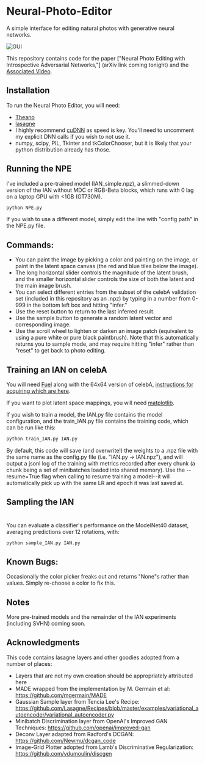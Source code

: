 # Neural-Photo-Editor
A simple interface for editing natural photos with generative neural networks.

![GUI](http://i.imgur.com/w1U20EI.png)

This repository contains code for the paper ["Neural Photo Editing with Introspective Adversarial Networks,"] (arXiv link coming tonight) and the [Associated Video](https://www.youtube.com/watch?v=FDELBFSeqQs).

## Installation
To run the Neural Photo Editor, you will need:

- [Theano](http://deeplearning.net/software/theano/) 
- [lasagne](http://lasagne.readthedocs.io/en/latest/user/installation.html)
- I highly recommend [cuDNN](https://developer.nvidia.com/cudnn) as speed is key. You'll need to uncomment my explicit DNN calls if you wish to not use it.
- numpy, scipy, PIL, Tkinter and tkColorChooser, but it is likely that your python distribution already has those.

## Running the NPE
I've included a pre-trained model (IAN_simple.npz), a slimmed-down version of the IAN without MDC or RGB-Beta blocks, which runs with 0 lag on a laptop GPU with <1GB (GT730M).

```sh
python NPE.py
```
If you wish to use a different model, simply edit the line with "config path" in the NPE.py file.

## Commands:
- You can paint the image by picking a color and painting on the image, or paint in the latent space canvas (the red and blue tiles below the image). 
- The long horizontal slider controls the magnitude of the latent brush, and the smaller horizontal slider controls the size of both the latent and the main image brush.
- You can select different entries from the subset of the celebA validation set (included in this repository as an .npz) by typing in a number from 0-999 in the bottom left box and hitting "infer."
- Use the reset button to return to the last inferred result.
- Use the sample button to generate a random latent vector and corresponding image.
- Use the scroll wheel to lighten or darken an image patch (equivalent to using a pure white or pure black paintbrush). Note that this automatically returns you to sample mode, and may require hitting "infer" rather than "reset" to get back to photo editing.


## Training an IAN on celebA
You will need [Fuel](https://github.com/mila-udem/fuel) along with the 64x64 version of celebA, [instructions for acquiring which are here](https://github.com/vdumoulin/discgen). 

If you want to plot latent space mappings, you will need [matplotlib](http://matplotlib.org/).

If you wish to train a model, the IAN.py file contains the model configuration, and the train_IAN.py file contains the training code, which can be run like this:

```sh
python train_IAN.py IAN.py
```

By default, this code will save (and overwrite!) the weights to a .npz file with the same name as the config.py file (i.e. "IAN.py -> IAN.npz"), and will output a jsonl log of the training with metrics recorded after every chunk (a chunk being a set of minibatches loaded into shared memory).
Use the --resume=True flag when calling to resume training a model--it will automatically pick up with the same LR and epoch it was last saved at.

## Sampling the IAN
#
You can evaluate a classifier's performance on the ModelNet40 dataset, averaging predictions over 12 rotations, with:

```sh
python sample_IAN.py IAN.py
```
## Known Bugs:
Occasionally the color picker freaks out and returns "None"s rather than values. Simply re-choose a color to fix this.


## Notes
More pre-trained models and the remainder of the IAN experiments (including SVHN) coming soon.

## Acknowledgments
This code contains lasagne layers and other goodies adopted from a number of places:
- Layers that are not my own creation should be appropriately attributed here
- MADE wrapped from the implementation by M. Germain et al: https://github.com/mgermain/MADE
- Gaussian Sample layer from Tencia Lee's Recipe: https://github.com/Lasagne/Recipes/blob/master/examples/variational_autoencoder/variational_autoencoder.py
- Minibatch Discrimination layer from OpenAI's Improved GAN Techniques: https://github.com/openai/improved-gan
- Deconv Layer adapted from Radford's DCGAN: https://github.com/Newmu/dcgan_code
- Image-Grid Plotter adopted from Lamb's Discriminative Regularization: https://github.com/vdumoulin/discgen

